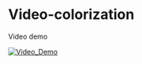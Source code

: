 # Video-colorization

Video demo

[![Video_Demo](https://img.youtube.com/vi/Cd10hWOa6ZE/0.jpg)](https://www.youtube.com/watch?v=Cd10hWOa6ZE)
